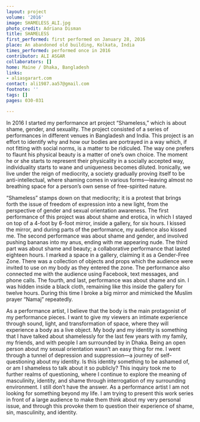 ```yaml
---
layout: project
volume: '2016'
image: SHAMELESS_ALI.jpg
photo_credit: Adriana Disman
title: SHAMELESS
first_performed: first performed on January 28, 2016
place: An abandoned old building, Kolkata, India
times_performed: performed once in 2016
contributor: ALI ASGAR
collaborators: []
home: Maine / Dhaka, Bangladesh
links:
- aliasgarart.com
contact: ali1987.aa57@gmail.com
footnote: ''
tags: []
pages: 030-031

---
```


In 2016 I started my performance art project “Shameless,” which is about shame, gender, and sexuality. The project consisted of a series of performances in different venues in Bangladesh and India. This project is an effort to identify why and how our bodies are portrayed in a way which, if not fitting with social norms, is a matter to be ridiculed. The way one prefers to flaunt his physical beauty is a matter of one’s own choice. The moment he or she starts to represent their physicality in a socially accepted way, individuality starts to wane and uniqueness becomes diluted. Ironically, we live under the reign of mediocrity, a society gradually proving itself to be anti-intellectual, where shaming comes in various forms—leaving almost no breathing space for a person’s own sense of free-spirited nature.

“Shameless” stamps down on that mediocrity; it is a protest that brings forth the issue of freedom of expression into a new light, from the perspective of gender and sexual orientation awareness. The first performance of this project was about shame and erotica, in which I stayed on top of a 4-foot by 6-foot mirror, inside a gallery, for six hours. I kissed the mirror, and during parts of the performance, my audience also kissed me. The second performance was about shame and gender, and involved pushing bananas into my anus, ending with me appearing nude. The third part was about shame and beauty; a collaborative performance that lasted eighteen hours. I marked a space in a gallery, claiming it as a Gender-Free Zone. There was a collection of objects and props which the audience were invited to use on my body as they entered the zone. The performance also connected me with the audience using Facebook, text messages, and phone calls. The fourth, and last, performance was about shame and sin. I was hidden inside a black cloth, remaining like this inside the gallery for twelve hours. During this time I broke a big mirror and mimicked the Muslim prayer “Namaj” repeatedly.

As a performance artist, I believe that the body is the main protagonist of my performance pieces. I want to give my viewers an intimate experience through sound, light, and transformation of space, where they will experience a body as a live object. My body and my identity is something that I have talked about shamelessly for the last few years with my family, my friends, and with people I am surrounded by in Dhaka. Being an open person about my sexual orientation wasn’t an easy thing for me. I went through a tunnel of depression and suppression—a journey of self-questioning about my identity. Is this identity something to be ashamed of, or am I shameless to talk about it so publicly? This inquiry took me to further realms of questioning, where I continue to explore the meaning of masculinity, identity, and shame through interrogation of my surrounding environment. I still don’t have the answer. As a performance artist I am not looking for something beyond my life. I am trying to present this work series in front of a large audience to make them think about my very personal issue, and through this provoke them to question their experience of shame, sin, masculinity, and identity.
